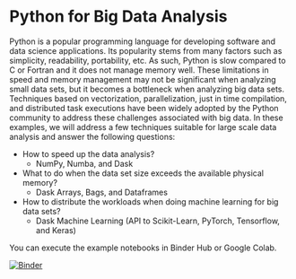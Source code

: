 # Python for Big Data Analysis
Python is a popular programming language for developing software and data science applications. Its popularity stems from many factors such as simplicity, readability, portability, etc. As such, Python is slow compared to C or Fortran and it does not manage memory well. These limitations in speed and memory management may not be significant when analyzing small data sets, but it becomes a bottleneck when analyzing big data sets. Techniques based on vectorization, parallelization, just in time compilation, and distributed task executions have been widely adopted by the Python community to address these challenges associated with big data. In these examples, we will address a few techniques suitable for large scale data analysis and answer the following questions: 
 - How to speed up the data analysis?
   - NumPy, Numba, and Dask
 - What to do when the data set size exceeds the available physical memory? 
   - Dask Arrays, Bags, and Dataframes 
 - How to distribute the workloads when doing machine learning for big data sets?
   - Dask Machine Learning (API to Scikit-Learn, PyTorch, Tensorflow, and Keras)

You can execute the example notebooks in Binder Hub or Google Colab. 


[![Binder](http://mybinder.org/badge_logo.svg)](https://mybinder.org/v2/gh/dmbala/binder-PyBigData/main)
